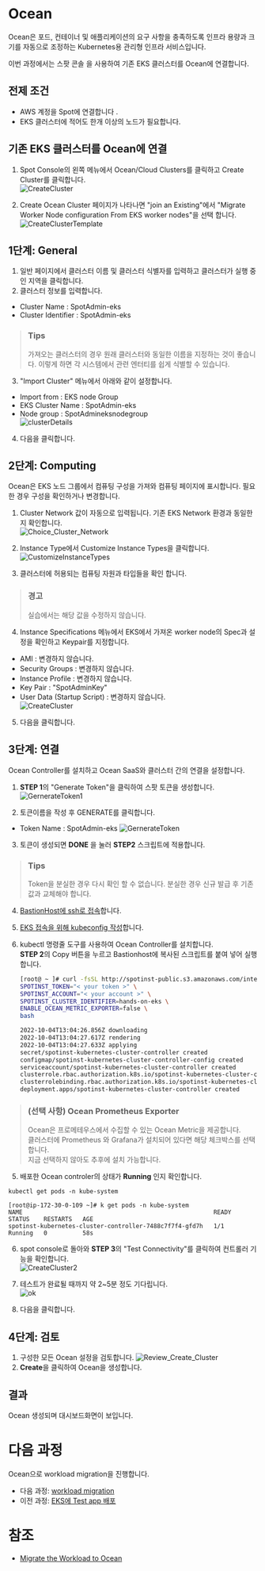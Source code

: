 # Ocean

Ocean은 포드, 컨테이너 및 애플리케이션의 요구 사항을 충족하도록 인프라 용량과 크기를 자동으로 조정하는 Kubernetes용 관리형 인프라 서비스입니다.

이번 과정에서는 스팟 콘솔 을 사용하여 기존 EKS 클러스터를 Ocean에 연결합니다.

## 전제 조건

- AWS 계정을 Spot에 연결합니다 .
- EKS 클러스터에 적어도 한개 이상의 노드가 필요합니다.

## 기존 EKS 클러스터를 Ocean에 연결

1. Spot Console의 왼쪽 메뉴에서 Ocean/Cloud Clusters를 클릭하고 Create Cluster를 클릭합니다.</br>
![CreateCluster](https://docs.spot.io/ocean/_media/create-cluster.png)

2. Create Ocean Cluster 페이지가 나타나면 "join an Existing"에서 "Migrate Worker Node configuration From EKS worker nodes"을 선택 합니다.</br>
![CreateClusterTemplate](https://docs.spot.io/ocean/_media/from-eks-worker-nodes1.png)
<!--![CreateClusterTemplate](./Images/CreateOceanClusterTemplate.png)-->

## 1단계: General

1. 일반 페이지에서 클러스터 이름 및 클러스터 식별자를 입력하고 클러스터가 실행 중인 지역을 클릭합니다.
2. 클러스터 정보를 입력합니다.

- Cluster Name : SpotAdmin-eks
- Cluster Identifier : SpotAdmin-eks

> ### Tips
> 가져오는 클러스터의 경우 원래 클러스터와 동일한 이름을 지정하는 것이 좋습니다. 이렇게 하면 각 시스템에서 관련 엔터티를 쉽게 식별할 수 있습니다.

3. "Import Cluster" 메뉴에서 아래와 같이 설정합니다. </br>

- Import from : EKS node Group
- EKS Cluster Name : SpotAdmin-eks
- Node group : SpotAdmineksnodegroup </br>
![clusterDetails](./Images/clusterDetails.png)

4. 다음을 클릭합니다.

## 2단계: Computing

Ocean은 EKS 노드 그룹에서 컴퓨팅 구성을 가져와 컴퓨팅 페이지에 표시합니다. 필요한 경우 구성을 확인하거나 변경합니다.

1. Cluster Network 값이 자동으로 입력됩니다. 기존 EKS Network 환경과 동일한지 확인합니다.</br>
![Choice_Cluster_Network](./Images/Choice_Cluster_Network.png)

2. Instance Type에서 Customize Instance Types을 클릭합니다.</br>
![CustomizeInstanceTypes](./Images/CustomizeInstanceTypes.png)
3. 클러스터에 허용되는 컴퓨팅 자원과 타입들을 확인 합니다.

> ### 경고
> 실습에서는 해당 값을 수정하지 않습니다.

4. Instance Specifications 메뉴에서 EKS에서 가져온 worker node의 Spec과 설정을 확인하고 Keypair를 지정합니다.

- AMI : 변경하지 않습니다.
- Security Groups : 변경하지 않습니다.
- Instance Profile : 변경하지 않습니다.
- Key Pair : "SpotAdminKey"
- User Data (Startup Script) : 변경하지 않습니다.</br>
  ![CreateCluster](./Images/CreateCluster.png)

5. 다음을 클릭합니다.

## 3단계: 연결

Ocean Controller를 설치하고 Ocean SaaS와 클러스터 간의 연결을 설정합니다.

1. **STEP 1**의 "Generate Token"을 클릭하여 스팟 토큰을 생성합니다.</br>
![GernerateToken1](./Images/GernerateToken1.png)

2. 토큰이름을 작성 후 GENERATE를 클릭합니다.

- Token Name : SpotAdmin-eks
![GernerateToken](./Images/GernerateToken.png)

3. 토큰이 생성되면 **DONE** 을 눌러 **STEP2** 스크립트에 적용합니다.

> ### Tips
> Token을 분실한 경우 다시 확인 할 수 없습니다. 분실한 경우 신규 발급 후 기존값과 교체해야 합니다.

4. [BastionHost에 ssh로 접속](../../QuickStart/ConnectToBastion.md)합니다.
5. [EKS 접속을 위해 kubeconfig 작성](../../QuickStart/ConnectedEKSforkubectl.md)합니다.
6. kubectl 명령줄 도구를 사용하여 Ocean Controller를 설치합니다. </br>
**STEP 2**의 Copy 버튼을 누르고 Bastionhost에 복사된 스크립트를 붙여 넣어 실행합니다. </br>

    ```bash
    [root@ ~ ]# curl -fsSL http://spotinst-public.s3.amazonaws.com/integrations/kubernetes/cluster-controller/scripts/init.sh | \
    SPOTINST_TOKEN="< your token >" \
    SPOTINST_ACCOUNT="< your account >" \
    SPOTINST_CLUSTER_IDENTIFIER=hands-on-eks \
    ENABLE_OCEAN_METRIC_EXPORTER=false \
    bash

    2022-10-04T13:04:26.856Z downloading
    2022-10-04T13:04:27.617Z rendering
    2022-10-04T13:04:27.633Z applying
    secret/spotinst-kubernetes-cluster-controller created
    configmap/spotinst-kubernetes-cluster-controller-config created
    serviceaccount/spotinst-kubernetes-cluster-controller created
    clusterrole.rbac.authorization.k8s.io/spotinst-kubernetes-cluster-controller created
    clusterrolebinding.rbac.authorization.k8s.io/spotinst-kubernetes-cluster-controller created
    deployment.apps/spotinst-kubernetes-cluster-controller created
    ```

  > ### (선택 사항) Ocean Prometheus Exporter
  > Ocean은 프로메테우스에서 수집할 수 있는 Ocean Metric을 제공합니다. </br>
  > 클러스터에 Prometheus 와 Grafana가 설치되어 있다면 해당 체크박스를 선택합니다. </br>
  > 지금 선택하지 않아도 추후에 설치 가능합니다.

5. 배포한 Ocean controler의 상태가 **Running** 인지 확인합니다.

```
kubectl get pods -n kube-system
```

```
[root@ip-172-30-0-109 ~]# k get pods -n kube-system
NAME                                                      READY   STATUS    RESTARTS   AGE
spotinst-kubernetes-cluster-controller-7488c7f7f4-gfd7h   1/1     Running   0          58s
```

6. spot console로 돌아와 **STEP 3**의 "Test Connectivity"를 클릭하여 컨트롤러 기능을 확인합니다.</br>
![CreateCluster2](./Images/CreateCluster2.png)

7. 테스트가 완료될 때까지 약 2~5분 정도 기다립니다.</br>
![ok](./Images/ok.png)

8. 다음을 클릭합니다.

## 4단계: 검토

1. 구성한 모든 Ocean 설정을 검토합니다.
![Review_Create_Cluster](./Images/Review_Create_Cluster.png)
2. **Create**을 클릭하여 Ocean을 생성합니다.

## 결과

Ocean 생성되며 대시보드화면이 보입니다.

# 다음 과정

Ocean으로 workload migration을 진행합니다.</br>

- 다음 과정: [workload migration](./3-2_WorkloadMigration.md)
- 이전 과정: [EKS에 Test app 배포](./3-0_Deploy_App_for_Test.md)

# 참조

- [Migrate the Workload to Ocean](https://docs.spot.io/ocean/getting-started/eks/join-an-existing-cluster)
